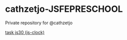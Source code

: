 # cathzetjo-JSFEPRESCHOOL
Private repository for @cathzetjo

[task js30 (js-clock)](https://rolling-scopes-school.github.io/cathzetjo-JSFEPRESCHOOL/js-clock/)